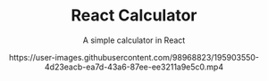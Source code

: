 
<h1 align="center"> React Calculator </h1>

<p align="center"> A simple calculator in React </p>

<div align="center"> https://user-images.githubusercontent.com/98968823/195903550-4d23eacb-ea7d-43a6-87ee-ee3211a9e5c0.mp4 </div>


